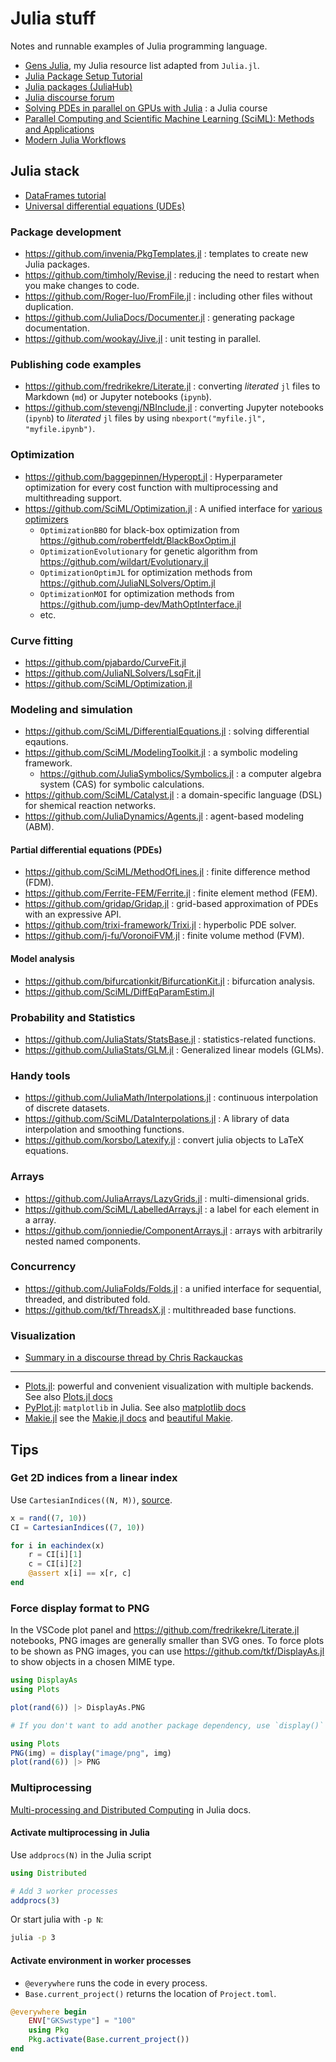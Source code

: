 # Julia stuff

Notes and runnable examples of Julia programming language.

- [Gens Julia](https://gensjulia.pages.dev/), my Julia resource list adapted from `Julia.jl`.
- [Julia Package Setup Tutorial](https://bjack205.github.io/tutorial/2021/07/16/julia_package_setup.html)
- [Julia packages (JuliaHub)](https://juliahub.com/ui/Packages)
- [Julia discourse forum](https://discourse.julialang.org/)
- [Solving PDEs in parallel on GPUs with Julia](https://pde-on-gpu.vaw.ethz.ch/) : a Julia course
- [Parallel Computing and Scientific Machine Learning (SciML): Methods and Applications](https://book.sciml.ai/)
- [Modern Julia Workflows](https://modernjuliaworkflows.github.io/)

## Julia stack

- [DataFrames tutorial](https://sosiristseng.github.io/jl-dataframes/)
- [Universal differential equations (UDEs)](https://sosiristseng.github.io/jl-ude/)

### Package development

- https://github.com/invenia/PkgTemplates.jl : templates to create new Julia packages.
- https://github.com/timholy/Revise.jl : reducing the need to restart when you make changes to code.
- https://github.com/Roger-luo/FromFile.jl : including other files without duplication.
- https://github.com/JuliaDocs/Documenter.jl : generating package documentation.
- https://github.com/wookay/Jive.jl : unit testing in parallel.

### Publishing code examples

- https://github.com/fredrikekre/Literate.jl : converting _literated_ `jl` files to Markdown (`md`) or Jupyter notebooks (`ipynb`).
- https://github.com/stevengj/NBInclude.jl : converting Jupyter notebooks (`ipynb`) to _literated_ `jl` files by using `nbexport("myfile.jl", "myfile.ipynb")`.

### Optimization

- https://github.com/baggepinnen/Hyperopt.jl : Hyperparameter optimization for every cost function with multiprocessing and multithreading support.
- https://github.com/SciML/Optimization.jl : A unified interface for [various optimizers](https://docs.sciml.ai/Optimization/stable/#Overview-of-the-Optimizers)
    - `OptimizationBBO` for black-box optimization from https://github.com/robertfeldt/BlackBoxOptim.jl
    - `OptimizationEvolutionary` for genetic algorithm from https://github.com/wildart/Evolutionary.jl
    - `OptimizationOptimJL` for optimization methods from https://github.com/JuliaNLSolvers/Optim.jl
    - `OptimizationMOI` for optimization methods from https://github.com/jump-dev/MathOptInterface.jl
    - etc.

### Curve fitting

- https://github.com/pjabardo/CurveFit.jl
- https://github.com/JuliaNLSolvers/LsqFit.jl
- https://github.com/SciML/Optimization.jl

### Modeling and simulation

- https://github.com/SciML/DifferentialEquations.jl : solving differential eqautions.
- https://github.com/SciML/ModelingToolkit.jl : a symbolic modeling framework.
  - https://github.com/JuliaSymbolics/Symbolics.jl : a computer algebra system (CAS) for symbolic calculations.
- https://github.com/SciML/Catalyst.jl : a domain-specific language (DSL) for shemical reaction networks.
- https://github.com/JuliaDynamics/Agents.jl : agent-based modeling (ABM).

#### Partial differential equations (PDEs)

- https://github.com/SciML/MethodOfLines.jl : finite difference method (FDM).
- https://github.com/Ferrite-FEM/Ferrite.jl : finite element method (FEM).
- https://github.com/gridap/Gridap.jl : grid-based approximation of PDEs with an expressive API.
- https://github.com/trixi-framework/Trixi.jl : hyperbolic PDE solver.
- https://github.com/j-fu/VoronoiFVM.jl : finite volume method (FVM).

#### Model analysis

- https://github.com/bifurcationkit/BifurcationKit.jl : bifurcation analysis.
- https://github.com/SciML/DiffEqParamEstim.jl

### Probability and Statistics

- https://github.com/JuliaStats/StatsBase.jl : statistics-related functions.
- https://github.com/JuliaStats/GLM.jl : Generalized linear models (GLMs).

### Handy tools

- https://github.com/JuliaMath/Interpolations.jl : continuous interpolation of discrete datasets.
- https://github.com/SciML/DataInterpolations.jl : A library of data interpolation and smoothing functions.
- https://github.com/korsbo/Latexify.jl : convert julia objects to LaTeX equations.

### Arrays

- https://github.com/JuliaArrays/LazyGrids.jl : multi-dimensional grids.
- https://github.com/SciML/LabelledArrays.jl : a label for each element in a array.
- https://github.com/jonniedie/ComponentArrays.jl : arrays with arbitrarily nested named components.

### Concurrency

- https://github.com/JuliaFolds/Folds.jl : a unified interface for sequential, threaded, and distributed fold.
- https://github.com/tkf/ThreadsX.jl : multithreaded base functions.

### Visualization

- [Summary in a discourse thread by Chris Rackauckas](https://discourse.julialang.org/t/comparison-of-plotting-packages/99860/2)

---

- [Plots.jl](https://github.com/JuliaPlots/Plots.jl): powerful and convenient visualization with multiple backends. See also [Plots.jl docs](http://docs.juliaplots.org/latest/)
- [PyPlot.jl](https://github.com/JuliaPy/PyPlot.jl): `matplotlib` in Julia. See also [matplotlib docs](https://matplotlib.org/stable/index.html)
- [Makie.jl](https://github.com/JuliaPlots/Makie.jl) see the [Makie.jl docs](https://docs.makie.org/stable/) and [beautiful Makie](https://beautiful.makie.org/).


## Tips

### Get 2D indices from a linear index

Use `CartesianIndices((N, M))`, [source](https://discourse.julialang.org/t/julia-usage-how-to-get-2d-indexes-from-1d-index-when-accessing-a-2d-array/61440).

```julia
x = rand((7, 10))
CI = CartesianIndices((7, 10))

for i in eachindex(x)
    r = CI[i][1]
    c = CI[i][2]
    @assert x[i] == x[r, c]
end
```

### Force display format to PNG

In the VSCode plot panel and https://github.com/fredrikekre/Literate.jl notebooks, PNG images are generally smaller than SVG ones. To force plots to be shown as PNG images, you can use https://github.com/tkf/DisplayAs.jl to show objects in a chosen MIME type.

```julia
using DisplayAs
using Plots

plot(rand(6)) |> DisplayAs.PNG

# If you don't want to add another package dependency, use `display()` directly.

using Plots
PNG(img) = display("image/png", img)
plot(rand(6)) |> PNG
```

### Multiprocessing

[Multi-processing and Distributed Computing](https://docs.julialang.org/en/v1/manual/distributed-computing/) in Julia docs.

#### Activate multiprocessing in Julia

Use `addprocs(N)` in the Julia script

```julia
using Distributed

# Add 3 worker processes
addprocs(3)
```

Or start julia with `-p N`:

```bash
julia -p 3
```

#### Activate environment in worker processes

+ `@everywhere` runs the code in every process.
+ `Base.current_project()` returns the location of `Project.toml`.

```julia
@everywhere begin
    ENV["GKSwstype"] = "100"
    using Pkg
    Pkg.activate(Base.current_project())
end
```
